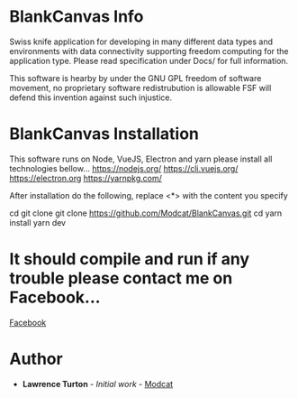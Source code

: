 # BlankCanvas Info
Swiss knife application for developing in many different data types and environments with data connectivity supporting freedom computing for the application type. Please read specification under Docs/ for full information.

This software is hearby by under the GNU GPL freedom of software movement, no proprietary software redistrubution is allowable FSF will defend this invention against such injustice.

# BlankCanvas Installation
This software runs on Node, VueJS, Electron and yarn please install all technologies bellow...
https://nodejs.org/
https://cli.vuejs.org/
https://electron.org
https://yarnpkg.com/

After installation do the following, replace <*> with the content you specify

cd <to a directory where you want to clone the project>
git clone git clone https://github.com/Modcat/BlankCanvas.git
cd <into the a directory>
yarn install
yarn dev

 # It should compile and run if any trouble please contact me on Facebook...
 [Facebook](https://www.facebook.com/lawrence.turton)

# Author
* **Lawrence Turton** - *Initial work* - [Modcat](https://github.com/Modcat)
